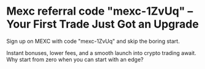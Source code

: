 # Mexc referral code "mexc-1ZvUq" – Your First Trade Just Got an Upgrade
Sign up on MEXC with code "mexc-1ZvUq" and skip the boring start.

Instant bonuses, lower fees, and a smooth launch into crypto trading await.
Why start from zero when you can start with an edge?
